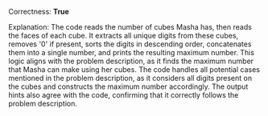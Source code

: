 Correctness: **True**

Explanation: 
The code reads the number of cubes Masha has, then reads the faces of each cube. It extracts all unique digits from these cubes, removes '0' if present, sorts the digits in descending order, concatenates them into a single number, and prints the resulting maximum number. This logic aligns with the problem description, as it finds the maximum number that Masha can make using her cubes. The code handles all potential cases mentioned in the problem description, as it considers all digits present on the cubes and constructs the maximum number accordingly. The output hints also agree with the code, confirming that it correctly follows the problem description.